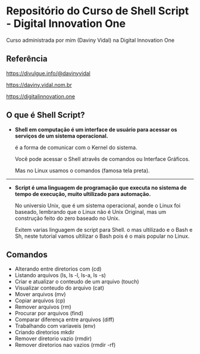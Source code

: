 # Repositório do Curso de Shell Script - Digital Innovation One 

Curso administrada por mim (Daviny Vidal) na Digital Innovation One

## Referência

https://divulgue.info/@davinyvidal

https://daviny.vidal.nom.br

https://digitalinnovation.one



## O que é Shell Script?

 - **Shell em computação é um interface de usuário para acessar os serviços de um sistema operacional.**


    é a forma de comunicar com o Kernel do sistema.

    Você pode acessar o Shell atravês de comandos ou Interface Gráficos.

    Mas no Linux usamos o comandos (famosa tela preta).

---

 - **Script é uma linguagem de programação que executa no sistema de tempo de execução, muito ultilizado para automação.**


    No universio Unix, que é um sistema operacional, aonde o Linux foi baseado, lembrando que o Linux não é Unix Original, mas um construção feito do zero baseado no Unix.

    Exitem varias linguagem de script para Shell. o mas ultilizado e o Bash e Sh, neste tutorial vamos ultilizar o Bash pois é o mais popular no Linux.



## Comandos

- Alterando entre diretorios com (cd)
- Listando arquivos (ls, ls -l, ls-a, ls -s)
- Criar e atualizar o conteudo de um arquivo (touch)
- Visualizar conteudo do arquivo (cat)
- Mover arquivos  (mv)
- Copiar arquivos (cp)
- Remover arquivos (rm)
- Procurar por arquivos (find)
- Comparar diferença entre arquivos (diff)
- Trabalhando com variaveis (env)
- Criando diretorios mkdir
- Remover diretorio vazio (rmdir)
- Remover diretorios nao vazios (rmdir -rf)
